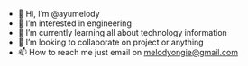 - 👋 Hi, I’m @ayumelody
- 👀 I’m interested in engineering
- 🌱 I’m currently learning all about technology information
- 💞️ I’m looking to collaborate on project or anything 
- 📫 How to reach me just email on melodyongie@gmail.com

<!---
ayumelody/ayumelody is a ✨ special ✨ repository because its `README.md` (this file) appears on your GitHub profile.
You can click the Preview link to take a look at your changes.
--->
